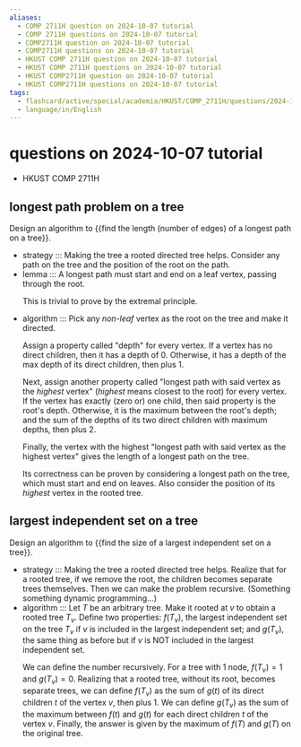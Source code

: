 ```yaml
---
aliases:
  - COMP 2711H question on 2024-10-07 tutorial
  - COMP 2711H questions on 2024-10-07 tutorial
  - COMP2711H question on 2024-10-07 tutorial
  - COMP2711H questions on 2024-10-07 tutorial
  - HKUST COMP 2711H question on 2024-10-07 tutorial
  - HKUST COMP 2711H questions on 2024-10-07 tutorial
  - HKUST COMP2711H question on 2024-10-07 tutorial
  - HKUST COMP2711H questions on 2024-10-07 tutorial
tags:
  - flashcard/active/special/academia/HKUST/COMP_2711H/questions/2024-10-07/tutorial
  - language/in/English
---
```


# questions on 2024-10-07 tutorial

- HKUST COMP 2711H

## longest path problem on a tree

Design an algorithm to {{find the length (number of edges) of a longest path on a tree}}.

- strategy ::: Making the tree a rooted directed tree helps. Consider any path on the tree and the position of the root on the path.
- lemma ::: A longest path must start and end on a leaf vertex, passing through the root. <p> This is trivial to prove by the extremal principle.
- algorithm ::: Pick any _non-leaf_ vertex as the root on the tree and make it directed. <p> Assign a property called "depth" for every vertex. If a vertex has no direct children, then it has a depth of 0. Otherwise, it has a depth of the max depth of its direct children, then plus 1. <p> Next, assign another property called "longest path with said vertex as the _highest_ vertex" (_highest_ means closest to the root) for every vertex. If the vertex has exactly (zero or) one child, then said property is the root's depth. Otherwise, it is the maximum between the root's depth; and the sum of the depths of its two direct children with maximum depths, then plus 2. <p> Finally, the vertex with the highest "longest path with said vertex as the highest vertex" gives the length of a longest path on the tree. <p> Its correctness can be proven by considering a longest path on the tree, which must start and end on leaves. Also consider the position of its _highest_ vertex in the rooted tree.

## largest independent set on a tree

Design an algorithm to {{find the size of a largest independent set on a tree}}.

- strategy ::: Making the tree a rooted directed tree helps. Realize that for a rooted tree, if we remove the root, the children becomes separate trees themselves. Then we can make the problem recursive. (Something something dynamic programming...)
- algorithm ::: Let _T_ be an arbitrary tree. Make it rooted at _v_ to obtain a rooted tree _T_<sub>_v_</sub>. Define two properties: $f(T_v)$, the largest independent set on the tree _T_<sub>_v_</sub> if _v_ is included in the largest independent set; and $g(T_v)$, the same thing as before but if _v_ is NOT included in the largest independent set. <p> We can define the number recursively. For a tree with 1 node, $f(T_v) = 1$ and $g(T_v) = 0$. Realizing that a rooted tree, without its root, becomes separate trees, we can define $f(T_v)$ as the sum of $g(t)$ of its direct children $t$ of the vertex _v_, then plus 1. We can define $g(T_v)$ as the sum of the maximum between $f(t)$ and $g(t)$ for each direct children _t_ of the vertex _v_. Finally, the answer is given by the maximum of $f(T)$ and $g(T)$ on the original tree.
